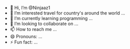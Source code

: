 - 👋 Hi, I’m @Ninjaaz1
- 👀 I’m interested travel for country's around the world ...
- 🌱 I’m currently learning programming ...
- 💞️ I’m looking to collaborate on ...
- 📫 How to reach me ...
- 😄 Pronouns: ...
- ⚡ Fun fact: ...

<!---
Ninjaaz1/Ninjaaz1 is a ✨ special ✨ repository because its `README.md` (this file) appears on your GitHub profile.
You can click the Preview link to take a look at your changes.
--->
